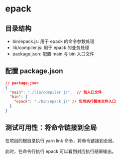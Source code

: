 # epack

## 目录结构

- bin/epack.js: 用于 epack 的命令参数处理
- lib/compiler.js: 用于 epack 的业务处理
- package.json: 配置 main 与 bin 入口文件

## 配置 package.json

```json
// package.json
{
  "main": "./lib/compiler.js",  // 包入口文件
  "bin": {
    "epack": "./bin/epack.js" // 包可执行脚本文件入口
  }
}
```

## 测试可用性：将命令链接到全局

在项目的根目录执行 yarn link 命令，将命令链接到全局。

此时，在命令行执行 epack 可以看到对应执行结果输出。